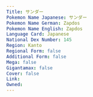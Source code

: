 ```yaml
---
﻿Title: サンダー
Pokemon Name Japanese: サンダー
Pokemon Name German: Zapdos
Pokemon Name English: Zapdos
Language Card: Japanese
National Dex Number: 145
Region: Kanto
Regional Form: false
Additional Form: false
Mega: false
Gigantamax: false
Cover: false
Link: 
Owned: 
---
```

